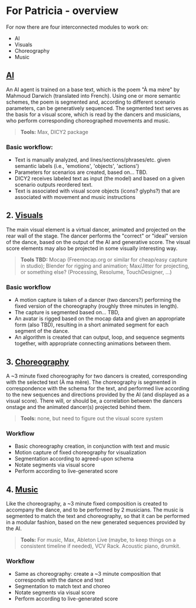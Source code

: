 # For Patricia - overview

For now there are four interconnected modules to work on: 

- AI
- Visuals
- Choreography
- Music

## [AI](./AI-notes.md)

An AI agent is trained on a base text, which is the poem "À ma mère" by Mahmoud Darwich (translated into French). Using one or more semantic schemes, the poem is segmented and, according to different scenario parameters, can be generatively sequenced. The segmented text serves as the basis for a visual score, which is read by the dancers and musicians, who perform corresponding choreographed movements and music. 

> **Tools:** Max, DICY2 package

### Basic workflow: 
- Text is manually analyzed, and lines/sections/phrases/etc. given semantic labels (i.e., 'emotions', 'objects', 'actions')
- Parameters for scenarios are created, based on... TBD. 
- DICY2 receives labeled text as input (the model) and based on a given scenario outputs reordered text. 
- Text is associated with visual score objects (icons? glyphs?) that are associated with movement and music instructions

## 2. [Visuals](./Visuals-notes.md)

The main visual element is a virtual dancer, animated and projected on the rear wall of the stage. The dancer performs the "correct" or "ideal" version of the dance, based on the output of the AI and generative score. The visual score elements may also be projected in some visually interesting way. 

> **Tools TBD:** Mocap (Freemocap.org or similar for cheap/easy capture in studio); Blender for rigging and animation; Max/Jitter for projecting, or something else? (Processing, Resolume, TouchDesigner, ...)

### Basic workflow
- A motion capture is taken of a dancer (two dancers?) performing the fixed version of the choreography (roughly three minutes in length). 
- The capture is segmented based on... TBD, 
- An avatar is rigged based on the mocap data and given an appropriate form (also TBD), resulting in a short animated segment for each segment of the dance. 
- An algorithm is created that can output, loop, and sequence segments together, with appropriate connecting animations between them. 

## 3. [Choreography](./Choreography-notes.md)

A ~3 minute fixed choreography for two dancers is created, corresponding with the selected text (À ma mère). The choreography is segmented in correspondence with the schema for the text, and performed live according to the new sequences and directions provided by the AI (and displayed as a visual score). There will, or should be, a correlation between the dancers onstage and the animated dancer(s) projected behind them. 

> **Tools:** none, but need to figure out the visual score system

### Workflow
- Basic choreography creation, in conjunction with text and music
- Motion capture of fixed choreography for visualization
- Segmentation according to agreed-upon schema
- Notate segments via visual score
- Perform according to live-generated score

## 4. [Music](./Music-notes.md)

Like the choreography, a ~3 minute fixed composition is created to accompany the dance, and to be performed by 2 musicians. The music is segmented to match the text and choreography, so that it can be performed in a modular fashion, based on the new generated sequences provided by the AI. 

> **Tools:** For music, Max, Ableton Live (maybe, to keep things on a consistent timeline if needed), VCV Rack. Acoustic piano, drumkit.

### Workflow
- Same as choreography: create a ~3 minute composition that corresponds with the dance and text
- Segmentation to match text and choreo
- Notate segments via visual score
- Perform according to live-generated score

